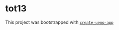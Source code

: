 # tot13

This project was bootstrapped with [`create-ueno-app`](https://github.com/ueno-llc/create-ueno-app)